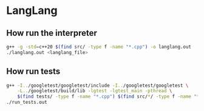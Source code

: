 # LangLang

## How run the interpreter
```bash
g++ -g -std=c++20 $(find src/ -type f -name "*.cpp") -o langlang.out
./langlang.out <langlang_file>
```
## How run tests
```bash
g++ -I../googletest/googletest/include -I../googletest/googletest \
    -L../googletest/build/lib -lgtest -lgtest_main -pthread \
    $(find tests/ -type f -name "*.cpp") $(find src/*/ -type f -name "*.cpp") -o run_tests.out && ./run_tests.out
./run_tests.out
```

